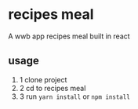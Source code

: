 
# recipes meal

A wwb app recipes meal built in react

## usage

1. 1 clone project 
2. 2 cd to recipes meal 
3. 3 run ```yarn install``` or ```npm install```
